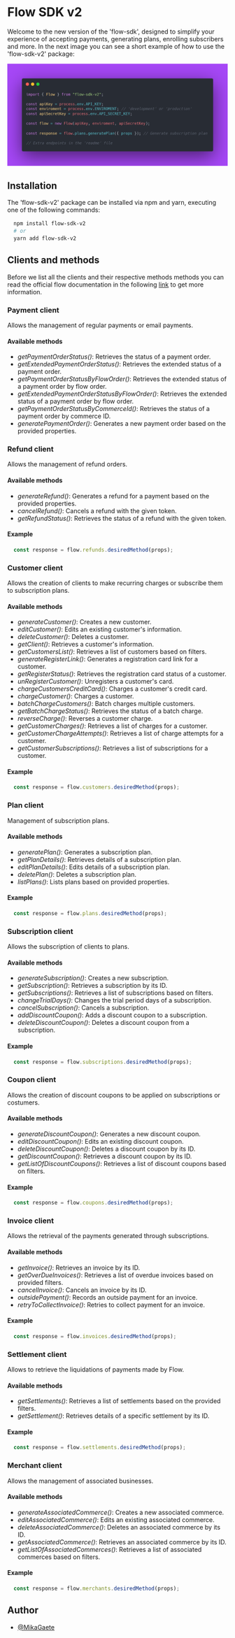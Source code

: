 # Flow SDK v2

Welcome to the new version of the 'flow-sdk', designed to simplify your experience
of accepting payments, generating plans, enrolling subscribers and more. In the
next image you can see a short example of how to use the 'flow-sdk-v2' package: 

![alt text](./flow-sdk-v2.png)

## Installation

The 'flow-sdk-v2' package can be installed via npm and yarn, executing one of the
following commands:

```bash
  npm install flow-sdk-v2
  # or
  yarn add flow-sdk-v2
```

## Clients and methods

Before we list all the clients and their respective methods methods you can read
the official flow documentation in the following [link](https://www.flow.cl/docs/api.html)
to get more information.

### Payment client

Allows the management of regular payments or email payments.

#### Available methods

- *getPaymentOrderStatus()*: Retrieves the status of a payment order.
- *getExtendedPaymentOrderStatus()*: Retrieves the extended status of a payment order.
- *getPaymentOrderStatusByFlowOrder()*: Retrieves the extended status of a payment order by flow order.
- *getExtendedPaymentOrderStatusByFlowOrder()*: Retrieves the extended status of a payment order by flow order.
- *getPaymentOrderStatusByCommerceId()*: Retrieves the status of a payment order by commerce ID.
- *generatePaymentOrder()*: Generates a new payment order based on the provided properties.

### Refund client

Allows the management of refund orders.

#### Available methods

- *generateRefund()*: Generates a refund for a payment based on the provided properties.
- *cancelRefund()*: Cancels a refund with the given token.
- *getRefundStatus()*: Retrieves the status of a refund with the given token.

#### Example

```javascript
  const response = flow.refunds.desiredMethod(props);
```

### Customer client

Allows the creation of clients to make recurring charges or subscribe them to
subscription plans.

#### Available methods

- *generateCustomer()*: Creates a new customer.
- *editCustomer()*: Edits an existing customer's information.
- *deleteCustomer()*: Deletes a customer.
- *getClient()*: Retrieves a customer's information.
- *getCustomersList()*: Retrieves a list of customers based on filters.
- *generateRegisterLink()*: Generates a registration card link for a customer.
- *getRegisterStatus()*: Retrieves the registration card status of a customer.
- *unRegisterCustomer()*: Unregisters a customer's card.
- *chargeCustomersCreditCard()*: Charges a customer's credit card.
- *chargeCustomer()*: Charges a customer.
- *batchChargeCustomers()*: Batch charges multiple customers.
- *getBatchChargeStatus()*: Retrieves the status of a batch charge.
- *reverseCharge()*: Reverses a customer charge.
- *getCustomerCharges()*: Retrieves a list of charges for a customer.
- *getCustomerChargeAttempts()*: Retrieves a list of charge attempts for a customer.
- *getCustomerSubscriptions()*: Retrieves a list of subscriptions for a customer.

#### Example

```javascript
  const response = flow.customers.desiredMethod(props);
```

### Plan client

Management of subscription plans.

#### Available methods

- *generatePlan()*: Generates a subscription plan.
- *getPlanDetails()*: Retrieves details of a subscription plan.
- *editPlanDetails()*: Edits details of a subscription plan.
- *deletePlan()*: Deletes a subscription plan.
- *listPlans()*: Lists plans based on provided properties.

#### Example

```javascript
  const response = flow.plans.desiredMethod(props);
```

### Subscription client

Allows the subscription of clients to plans.

#### Available methods

- *generateSubscription()*: Creates a new subscription.
- *getSubscription()*: Retrieves a subscription by its ID.
- *getSubscriptions()*: Retrieves a list of subscriptions based on filters.
- *changeTrialDays()*: Changes the trial period days of a subscription.
- *cancelSubscription()*: Cancels a subscription.
- *addDiscountCoupon()*: Adds a discount coupon to a subscription.
- *deleteDiscountCoupon()*: Deletes a discount coupon from a subscription.

#### Example

```javascript
  const response = flow.subscriptions.desiredMethod(props);
```

### Coupon client

Allows the creation of discount coupons to be applied on subscriptions or costumers.

#### Available methods

- *generateDiscountCoupon()*: Generates a new discount coupon.
- *editDiscountCoupon()*: Edits an existing discount coupon.
- *deleteDiscountCoupon()*: Deletes a discount coupon by its ID.
- *getDiscountCoupon()*: Retrieves a discount coupon by its ID.
- *getListOfDiscountCoupons()*: Retrieves a list of discount coupons based on filters.

#### Example

```javascript
  const response = flow.coupons.desiredMethod(props);
```

### Invoice client

Allows the retrieval of the payments generated through subscriptions.

#### Available methods

- *getInvoice()*: Retrieves an invoice by its ID.
- *getOverDueInvoices()*: Retrieves a list of overdue invoices based on provided filters.
- *cancelInvoice()*: Cancels an invoice by its ID.
- *outsidePayment()*: Records an outside payment for an invoice.
- *retryToCollectInvoice()*: Retries to collect payment for an invoice.

#### Example

```javascript
  const response = flow.invoices.desiredMethod(props);
```

### Settlement client

Allows to retrieve the liquidations of payments made by Flow.

#### Available methods

- *getSettlements()*: Retrieves a list of settlements based on the provided filters.
- *getSettlement()*: Retrieves details of a specific settlement by its ID.

#### Example

```javascript
  const response = flow.settlements.desiredMethod(props);
```

### Merchant client

Allows the management of associated businesses.

#### Available methods

- *generateAssociatedCommerce()*: Creates a new associated commerce.
- *editAssociatedCommerce()*: Edits an existing associated commerce.
- *deleteAssociatedCommerce()*: Deletes an associated commerce by its ID.
- *getAssociatedCommerce()*: Retrieves an associated commerce by its ID.
- *getListOfAssociatedCommerces()*: Retrieves a list of associated commerces based on filters.

#### Example

```javascript
  const response = flow.merchants.desiredMethod(props);
```

## Author

- [@MikaGaete](https://github.com/MikaGaete)
